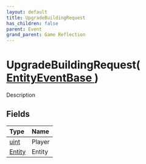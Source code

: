 ```yaml
---
layout: default
title: UpgradeBuildingRequest
has_children: false
parent: Event
grand_parent: Game Reflection
---
```

# UpgradeBuildingRequest( [ EntityEventBase ](/docs/game-reflection/events/entity_event_base) )
Description 

## Fields

| Type | Name |
|:-------------|:--------------|
| [uint](/docs/game-reflection/components/uint) | Player |
| [Entity](/docs/game-reflection/classes/entity) | Entity |

